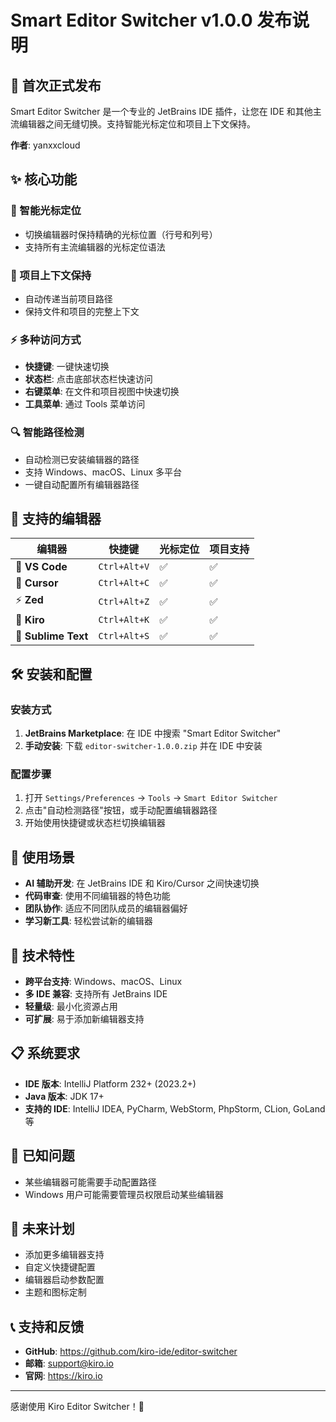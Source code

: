 # Smart Editor Switcher v1.0.0 发布说明

## 🚀 首次正式发布

Smart Editor Switcher 是一个专业的 JetBrains IDE 插件，让您在 IDE 和其他主流编辑器之间无缝切换。支持智能光标定位和项目上下文保持。

**作者**: yanxxcloud

## ✨ 核心功能

### 🎯 智能光标定位
- 切换编辑器时保持精确的光标位置（行号和列号）
- 支持所有主流编辑器的光标定位语法

### 📁 项目上下文保持
- 自动传递当前项目路径
- 保持文件和项目的完整上下文

### ⚡ 多种访问方式
- **快捷键**: 一键快速切换
- **状态栏**: 点击底部状态栏快速访问
- **右键菜单**: 在文件和项目视图中快速切换
- **工具菜单**: 通过 Tools 菜单访问

### 🔍 智能路径检测
- 自动检测已安装编辑器的路径
- 支持 Windows、macOS、Linux 多平台
- 一键自动配置所有编辑器路径

## 📝 支持的编辑器

| 编辑器 | 快捷键 | 光标定位 | 项目支持 |
|--------|--------|----------|----------|
| 📘 **VS Code** | `Ctrl+Alt+V` | ✅ | ✅ |
| 🎯 **Cursor** | `Ctrl+Alt+C` | ✅ | ✅ |
| ⚡ **Zed** | `Ctrl+Alt+Z` | ✅ | ✅ |
| 🚀 **Kiro** | `Ctrl+Alt+K` | ✅ | ✅ |
| 🎨 **Sublime Text** | `Ctrl+Alt+S` | ✅ | ✅ |

## 🛠️ 安装和配置

### 安装方式
1. **JetBrains Marketplace**: 在 IDE 中搜索 "Smart Editor Switcher"
2. **手动安装**: 下载 `editor-switcher-1.0.0.zip` 并在 IDE 中安装

### 配置步骤
1. 打开 `Settings/Preferences` → `Tools` → `Smart Editor Switcher`
2. 点击"自动检测路径"按钮，或手动配置编辑器路径
3. 开始使用快捷键或状态栏切换编辑器

## 🎯 使用场景

- **AI 辅助开发**: 在 JetBrains IDE 和 Kiro/Cursor 之间快速切换
- **代码审查**: 使用不同编辑器的特色功能
- **团队协作**: 适应不同团队成员的编辑器偏好
- **学习新工具**: 轻松尝试新的编辑器

## 🔧 技术特性

- **跨平台支持**: Windows、macOS、Linux
- **多 IDE 兼容**: 支持所有 JetBrains IDE
- **轻量级**: 最小化资源占用
- **可扩展**: 易于添加新编辑器支持

## 📋 系统要求

- **IDE 版本**: IntelliJ Platform 232+ (2023.2+)
- **Java 版本**: JDK 17+
- **支持的 IDE**: IntelliJ IDEA, PyCharm, WebStorm, PhpStorm, CLion, GoLand 等

## 🐛 已知问题

- 某些编辑器可能需要手动配置路径
- Windows 用户可能需要管理员权限启动某些编辑器

## 🔮 未来计划

- 添加更多编辑器支持
- 自定义快捷键配置
- 编辑器启动参数配置
- 主题和图标定制

## 📞 支持和反馈

- **GitHub**: https://github.com/kiro-ide/editor-switcher
- **邮箱**: support@kiro.io
- **官网**: https://kiro.io

---

感谢使用 Kiro Editor Switcher！🎉